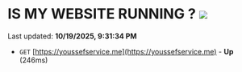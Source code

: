 # IS MY WEBSITE RUNNING ? [![](https://img.shields.io/static/v1?label=Sponsor&message=%E2%9D%A4&logo=GitHub&color=%23fe8e86)](https://github.com/sponsors/Youssef-Lehmam)

Last updated: **10/19/2025, 9:31:34 PM**

- `GET` [https://youssefservice.me](https://youssefservice.me) - **Up** (246ms)
